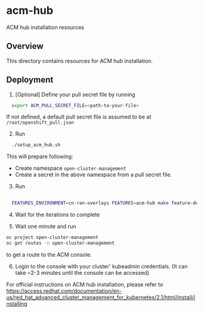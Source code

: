 # acm-hub

ACM hub installation resources

## Overview

This directory contains resources for ACM hub installation.

## Deployment

1. [Optional] Define your pull secret file by running
```bash
  export ACM_PULL_SECRET_FILE=<path-to-your-file>
```
If not defined, a default pull secret file is assumed to be at `/root/openshift_pull.json` 

2. Run 
```bash
  ./setup_acm_hub.sh
```
This will prepare following:
- Create namespace `open-cluster-management`
- Create a secret in the above namespace from a pull secret file. 

3. Run 
  
```bash
  
  FEATURES_ENVIRONMENT=cn-ran-overlays FEATURES=acm-hub make feature-deploy
```

4. Wait for the iterations to complete

5. Wait one minute and run 
```bash
oc project open-cluster-management
oc get routes -n open-cluster-management
```
to get a route to the ACM console. 

6. Login to the console with your cluster' kubeadmin credentials. (It can take ~2-3 minutes until the console can be accessed)

For official instructions on ACM hub installation, please refer to https://access.redhat.com/documentation/en-us/red_hat_advanced_cluster_management_for_kubernetes/2.1/html/install/installing 

